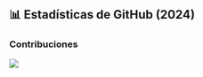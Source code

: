 ## 📊 Estadísticas de GitHub (2024)

### Contribuciones 

![](http://github-profile-summary-cards.vercel.app/api/cards/profile-details?username=JeremiasSavone&theme=aura)
